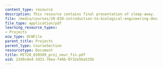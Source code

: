 ```yaml
---
content_type: resource
description: This resource contains final presentation of sleep-away.
file: /media/courses/20-020-introduction-to-biological-engineering-design-spring-2009/23d9c8e43d3176eaf46b0732e5ba535b_MIT20_020S09_proj_neur_fin.pdf
file_type: application/pdf
learning_resource_types:
- Projects
ocw_type: OCWFile
parent_title: Projects
parent_type: CourseSection
resourcetype: Document
title: MIT20_020S09_proj_neur_fin.pdf
uid: 23d9c8e4-3d31-76ea-f46b-0732e5ba535b
---
```

